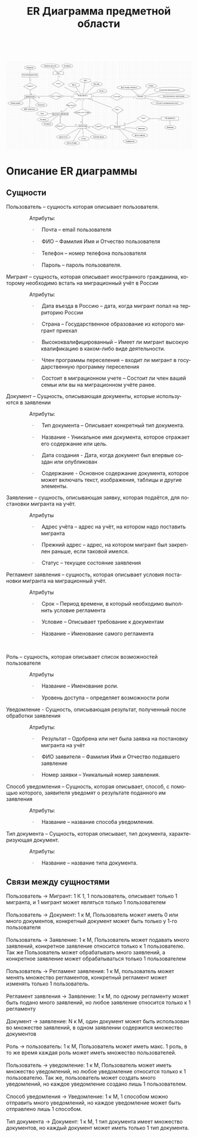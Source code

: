 <br><br><br>
<h1 align="center">ER Диаграмма предметной области</h1>
<br><br><br>

![](https://github.com/tenxdevelop/MigrationProject/blob/main/ERModel.png)

<h1>
Описание ER диаграммы
</h1>

<h2>
Сущности
</h2>
<head>
<meta http-equiv=Content-Type content="text/html; charset=utf-8">
<meta name=Generator content="Microsoft Word 15 (filtered)">

</head>

<body lang=EN-US style='word-wrap:break-word'>

<div class=WordSection1>

<p class=MsoNormal><span lang=RU>Пользователь – сущность которая описывает
пользователя.</span></p>

<p class=MsoNormal><span lang=RU>                Атрибуты</span>: </p>

<p class=MsoListParagraphCxSpFirst style='margin-left:71.4pt;text-indent:-.25in'><span
lang=RU style='font-family:Symbol'>·<span style='font:7.0pt "Times New Roman"'>&nbsp;&nbsp;&nbsp;&nbsp;&nbsp;&nbsp;&nbsp;&nbsp;
</span></span><span lang=RU>Почта – </span>email <span lang=RU>пользователя</span></p>

<p class=MsoListParagraphCxSpMiddle style='margin-left:71.4pt;text-indent:-.25in'><span
lang=RU style='font-family:Symbol'>·<span style='font:7.0pt "Times New Roman"'>&nbsp;&nbsp;&nbsp;&nbsp;&nbsp;&nbsp;&nbsp;&nbsp;
</span></span><span lang=RU>ФИО – Фамилия Имя и Отчество пользователя</span></p>

<p class=MsoListParagraphCxSpMiddle style='margin-left:71.4pt;text-indent:-.25in'><span
lang=RU style='font-family:Symbol'>·<span style='font:7.0pt "Times New Roman"'>&nbsp;&nbsp;&nbsp;&nbsp;&nbsp;&nbsp;&nbsp;&nbsp;
</span></span><span lang=RU>Телефон – номер телефона пользователя</span></p>

<p class=MsoListParagraphCxSpLast style='margin-left:71.4pt;text-indent:-.25in'><span
lang=RU style='font-family:Symbol'>·<span style='font:7.0pt "Times New Roman"'>&nbsp;&nbsp;&nbsp;&nbsp;&nbsp;&nbsp;&nbsp;&nbsp;
</span></span><span lang=RU>Пароль – пароль пользователя.</span></p>

<p class=MsoNormal><span lang=RU>Мигрант – сущность, которая описывает
иностранного гражданина, которому необходимо встать на миграционный учёт в
России</span></p>

<p class=MsoNormal><span lang=RU>                Атрибуты</span>:</p>

<p class=MsoListParagraphCxSpFirst style='margin-left:71.25pt;text-indent:-.25in'><span
lang=RU style='font-family:Symbol'>·<span style='font:7.0pt "Times New Roman"'>&nbsp;&nbsp;&nbsp;&nbsp;&nbsp;&nbsp;&nbsp;&nbsp;
</span></span><span lang=RU>Дата въезда в Россию – дата, когда мигрант попал на
территорию России</span></p>

<p class=MsoListParagraphCxSpMiddle style='margin-left:71.25pt;text-indent:
-.25in'><span lang=RU style='font-family:Symbol'>·<span style='font:7.0pt "Times New Roman"'>&nbsp;&nbsp;&nbsp;&nbsp;&nbsp;&nbsp;&nbsp;&nbsp;
</span></span><span lang=RU>Страна – Государственное образование из которого
мигрант приехал</span></p>

<p class=MsoListParagraphCxSpMiddle style='margin-left:71.25pt;text-indent:
-.25in'><span lang=RU style='font-family:Symbol'>·<span style='font:7.0pt "Times New Roman"'>&nbsp;&nbsp;&nbsp;&nbsp;&nbsp;&nbsp;&nbsp;&nbsp;
</span></span><span lang=RU>Высококвалифицированный – Имеет ли мигрант высокую
квалификацию в каком-либо виде деятельности.</span></p>

<p class=MsoListParagraphCxSpMiddle style='margin-left:71.25pt;text-indent:
-.25in'><span lang=RU style='font-family:Symbol'>·<span style='font:7.0pt "Times New Roman"'>&nbsp;&nbsp;&nbsp;&nbsp;&nbsp;&nbsp;&nbsp;&nbsp;
</span></span><span lang=RU>Член программы переселения – входит ли мигрант в
государственную программу переселения</span></p>

<p class=MsoListParagraphCxSpLast style='margin-left:71.25pt;text-indent:-.25in'><span
lang=RU style='font-family:Symbol'>·<span style='font:7.0pt "Times New Roman"'>&nbsp;&nbsp;&nbsp;&nbsp;&nbsp;&nbsp;&nbsp;&nbsp;
</span></span><span lang=RU>Состоит в миграционном учете – Состоит ли член вашей семьи или
вы на миграционном учёте ранее.</span></p>

<p class=MsoNormal><span lang=RU>Документ – Сущность, описывающая документы,
которые используются в заявлении</span></p>

<p class=MsoNormal><span lang=RU>                Атрибуты</span>:</p>

<p class=MsoListParagraphCxSpFirst style='margin-left:71.25pt;text-indent:-.25in'><span
lang=RU style='font-family:Symbol'>·<span style='font:7.0pt "Times New Roman"'>&nbsp;&nbsp;&nbsp;&nbsp;&nbsp;&nbsp;&nbsp;&nbsp;
</span></span><span lang=RU>Тип документа – Описывает конкретный тип документа.</span></p>

<p class=MsoListParagraphCxSpMiddle style='margin-left:71.25pt;text-indent:
-.25in'><span lang=RU style='font-family:Symbol'>·<span style='font:7.0pt "Times New Roman"'>&nbsp;&nbsp;&nbsp;&nbsp;&nbsp;&nbsp;&nbsp;&nbsp;
</span></span><span lang=RU>Название - <span style='border:none windowtext 1.0pt;
padding:0in'>Уникальное имя документа, которое отражает его содержание или
цель.</span></span></p>

<p class=MsoListParagraphCxSpMiddle style='margin-left:71.25pt;text-indent:
-.25in'><span lang=RU style='font-family:Symbol'>·<span style='font:7.0pt "Times New Roman"'>&nbsp;&nbsp;&nbsp;&nbsp;&nbsp;&nbsp;&nbsp;&nbsp;
</span></span><span lang=RU>Дата создания - <span style='border:none windowtext 1.0pt;
padding:0in'>Дата, когда документ был впервые создан или опубликован</span></span></p>

<p class=MsoListParagraphCxSpLast style='margin-left:71.25pt;text-indent:-.25in'><span
lang=RU style='font-family:Symbol'>·<span style='font:7.0pt "Times New Roman"'>&nbsp;&nbsp;&nbsp;&nbsp;&nbsp;&nbsp;&nbsp;&nbsp;
</span></span><span lang=RU>Содержание - <span style='border:none windowtext 1.0pt;
padding:0in'>Основное содержание документа, которое может включать текст,
изображения, таблицы и другие элементы.</span></span></p>

<p class=MsoNormal><span lang=RU>Заявление – сущность, описывающая заявку,
которая подаётся, для постановки мигранта на учёт.</span></p>

<p class=MsoNormal><span lang=RU>                Атрибуты</span></p>

<p class=MsoListParagraphCxSpFirst style='margin-left:71.25pt;text-indent:-.25in'><span
lang=RU style='font-family:Symbol'>·<span style='font:7.0pt "Times New Roman"'>&nbsp;&nbsp;&nbsp;&nbsp;&nbsp;&nbsp;&nbsp;&nbsp;
</span></span><span lang=RU>Адрес учёта – адрес на учёт, на котором надо
поставить мигранта</span></p>

<p class=MsoListParagraphCxSpMiddle style='margin-left:71.25pt;text-indent:
-.25in'><span lang=RU style='font-family:Symbol'>·<span style='font:7.0pt "Times New Roman"'>&nbsp;&nbsp;&nbsp;&nbsp;&nbsp;&nbsp;&nbsp;&nbsp;
</span></span><span lang=RU>Прежний адрес – адрес, на котором мигрант был
закреплен раньше, если таковой имелся.</span></p>

<p class=MsoListParagraphCxSpLast style='margin-left:71.25pt;text-indent:-.25in'><span
lang=RU style='font-family:Symbol'>·<span style='font:7.0pt "Times New Roman"'>&nbsp;&nbsp;&nbsp;&nbsp;&nbsp;&nbsp;&nbsp;&nbsp;
</span></span><span lang=RU>Статус – текущее состояние заявления</span></p>

<p class=MsoNormal><span lang=RU>Регламент заявления – сущность, которая описывает
условия постановки мигранта на миграционный учёт.</span></p>

<p class=MsoNormal><span lang=RU>                Атрибуты</span></p>

<p class=MsoListParagraphCxSpFirst style='margin-left:71.25pt;text-indent:-.25in'><span
lang=RU style='font-family:Symbol'>·<span style='font:7.0pt "Times New Roman"'>&nbsp;&nbsp;&nbsp;&nbsp;&nbsp;&nbsp;&nbsp;&nbsp;
</span></span><span lang=RU>Срок – Период времени, в который необходимо выполнить
условие регламента</span></p>

<p class=MsoListParagraphCxSpMiddle style='margin-left:71.25pt;text-indent:
-.25in'><span lang=RU style='font-family:Symbol'>·<span style='font:7.0pt "Times New Roman"'>&nbsp;&nbsp;&nbsp;&nbsp;&nbsp;&nbsp;&nbsp;&nbsp;
</span></span><span lang=RU>Условие – Описывает требование к документам</span></p>

<p class=MsoListParagraphCxSpLast style='margin-left:71.25pt;text-indent:-.25in'><span
lang=RU style='font-family:Symbol'>·<span style='font:7.0pt "Times New Roman"'>&nbsp;&nbsp;&nbsp;&nbsp;&nbsp;&nbsp;&nbsp;&nbsp;
</span></span><span lang=RU>Название – Именование самого регламента</span></p>

<p class=MsoNormal><span lang=RU>&nbsp;</span></p>

<p class=MsoNormal><span lang=RU>Роль – сущность, которая описывает список
возможностей пользователя</span></p>

<p class=MsoNormal><span lang=RU>                Атрибуты</span></p>

<p class=MsoListParagraphCxSpFirst style='margin-left:71.25pt;text-indent:-.25in'><span
lang=RU style='font-family:Symbol'>·<span style='font:7.0pt "Times New Roman"'>&nbsp;&nbsp;&nbsp;&nbsp;&nbsp;&nbsp;&nbsp;&nbsp;
</span></span><span lang=RU>Название – Именование роли.</span></p>

<p class=MsoListParagraphCxSpLast style='margin-left:71.25pt;text-indent:-.25in'><span
lang=RU style='font-family:Symbol'>·<span style='font:7.0pt "Times New Roman"'>&nbsp;&nbsp;&nbsp;&nbsp;&nbsp;&nbsp;&nbsp;&nbsp;
</span></span><span lang=RU>Уровень доступа – определяет возможности роли</span></p>

<p class=MsoNormal><span lang=RU>Уведомление - Сущность, описывающая результат,
полученный после обработки заявления</span></p>

<p class=MsoNormal><span lang=RU>                Атрибуты</span>:</p>

<p class=MsoListParagraphCxSpFirst style='margin-left:71.25pt;text-indent:-.25in'><span
lang=RU style='font-family:Symbol'>·<span style='font:7.0pt "Times New Roman"'>&nbsp;&nbsp;&nbsp;&nbsp;&nbsp;&nbsp;&nbsp;&nbsp;
</span></span><span lang=RU>Результат – Одобрена или нет была заявка на
постановку мигранта на учёт</span></p>

<p class=MsoListParagraphCxSpMiddle style='margin-left:71.25pt;text-indent:
-.25in'><span lang=RU style='font-family:Symbol'>·<span style='font:7.0pt "Times New Roman"'>&nbsp;&nbsp;&nbsp;&nbsp;&nbsp;&nbsp;&nbsp;&nbsp;
</span></span><span lang=RU>ФИО заявителя – Фамилия Имя и Отчество подавшего
заявление</span></p>

<p class=MsoListParagraphCxSpLast style='margin-left:71.25pt;text-indent:-.25in'><span
lang=RU style='font-family:Symbol'>·<span style='font:7.0pt "Times New Roman"'>&nbsp;&nbsp;&nbsp;&nbsp;&nbsp;&nbsp;&nbsp;&nbsp;
</span></span><span lang=RU>Номер заявки – Уникальный номер заявления.</span></p>

<p class=MsoNormal><span lang=RU>Способ уведомления – Сущность, которая
описывает, способ, с помощью которого, заявителя уведомят о результате
поданного им заявления</span></p>

<p class=MsoNormal><span lang=RU>                Атрибуты</span>:</p>

<p class=MsoListParagraph style='margin-left:71.25pt;text-indent:-.25in'><span
lang=EN-GB style='font-family:Symbol'>·<span style='font:7.0pt "Times New Roman"'>&nbsp;&nbsp;&nbsp;&nbsp;&nbsp;&nbsp;&nbsp;&nbsp;
</span></span><span lang=RU>Название – название способа уведомления.</span></p>

<p class=MsoNormal><span lang=RU>Тип документа – Сущность, которая
описывает, тип документа, характеризующая документ.</span></p>

<p class=MsoNormal><span lang=RU>                Атрибуты</span>:</p>

<p class=MsoListParagraph style='margin-left:71.25pt;text-indent:-.25in'><span
lang=EN-GB style='font-family:Symbol'>·<span style='font:7.0pt "Times New Roman"'>&nbsp;&nbsp;&nbsp;&nbsp;&nbsp;&nbsp;&nbsp;&nbsp;
</span></span><span lang=RU>Название – название типа документа.</span></p>

</div>

</body>

<h2>
Связи между сущностями
</h2>

Пользователь -> Мигрант: 1 К 1, 1 пользователь, описывает только 1 мигранта, и 1 мигрант может являться только 1 пользователем
<br><br>
Пользователь -> Документ: 1 к М, Пользователь может иметь 0 или много документов, конкретный документ может быть только у 1-го пользователя
<br><br>
Пользователь -> Заявление: 1 к М, Пользователь может подавать много заявлений, конкретное заявление относится только к 1 пользователю.
Так же Пользователь может обрабатывать много заявлений, а конкретное заявление может обрабатываться только 1 пользователем
<br><br>
Пользователь -> Регламент заявления: 1 к М, пользователь может менять множество регламентов, конкретный регламент может изменять только 1 пользователь.
<br><br>
Регламент заявления -> Заявление: 1 к М, по одному регламенту может быть подано много заявлений, но любое заявление относится только к 1 регламенту
<br><br>
Документ -> заявление: N к М, один документ может быть использован во множестве заявлений, в одном заявлении содержится множество документов
<br><br>
Роль -> пользователь: 1 к М, Пользователь может иметь макс. 1 роль, в то же время каждая роль может иметь множество пользователей.
<br><br>
Пользователь -> уведомление: 1 к М, Пользователь может иметь множество уведомлений, но любое уведомление относится только к 1 пользователю. 
Так же, пользователь может создать много уведомлений, но каждое уведомление создано лишь 1 пользователем.
<br><br>
Способ уведомления -> Уведомление: 1 к М, 1 способом можно отправить много уведомлений, но каждое уведомление может быть отправлено лишь 1 способом.
<br><br>
Тип документа -> Документ: 1 к М, 1 тип документа имеет множество документов, но каждый документ может иметь только 1 тип документа.
